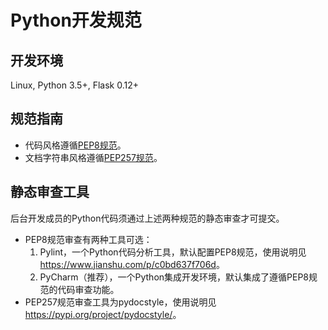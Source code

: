# Python开发规范

## 开发环境
Linux, Python 3.5+, Flask 0.12+

## 规范指南
- 代码风格遵循[PEP8规范](https://www.python.org/dev/peps/pep-0008/)。
- 文档字符串风格遵循[PEP257规范](https://www.python.org/dev/peps/pep-0257/)。

## 静态审查工具
后台开发成员的Python代码须通过上述两种规范的静态审查才可提交。
- PEP8规范审查有两种工具可选：
  1. Pylint，一个Python代码分析工具，默认配置PEP8规范，使用说明见<https://www.jianshu.com/p/c0bd637f706d>。
  2. PyCharm（推荐），一个Python集成开发环境，默认集成了遵循PEP8规范的代码审查功能。
- PEP257规范审查工具为pydocstyle，使用说明见<https://pypi.org/project/pydocstyle/>。
